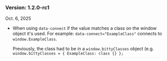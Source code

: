 ### Version: 1.2.0-rc1

Oct. 6, 2025

- When using `data-connect` if the value
matches a class on the window object it's
used. For example: `data-connect="ExampleClass"`
connects to `window.ExampleClass`. 

  Previously, the class had to be in a 
  `window.bittyClasses` object (e.g.
  `window.bittyClasses = { ExampleClass: class {} };`

